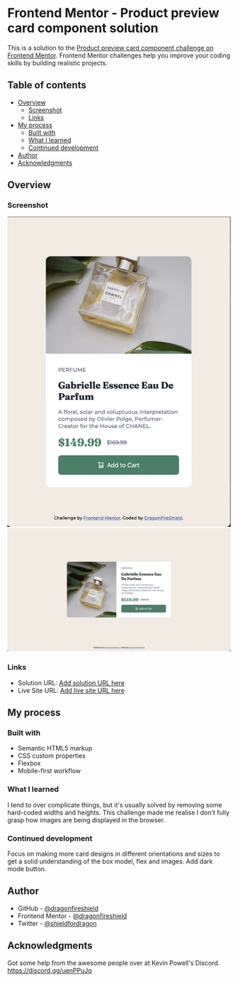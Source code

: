 # Frontend Mentor - Product preview card component solution

This is a solution to the [Product preview card component challenge on Frontend Mentor](https://www.frontendmentor.io/challenges/product-preview-card-component-GO7UmttRfa). Frontend Mentor challenges help you improve your coding skills by building realistic projects. 

## Table of contents

- [Overview](#overview)
  - [Screenshot](#screenshot)
  - [Links](#links)
- [My process](#my-process)
  - [Built with](#built-with)
  - [What I learned](#what-i-learned)
  - [Continued development](#continued-development)
- [Author](#author)
- [Acknowledgments](#acknowledgments)

## Overview

### Screenshot

![](./screenshot-mobile.png)
![](./screenshot-desktop.png)

### Links

- Solution URL: [Add solution URL here](https://your-solution-url.com)
- Live Site URL: [Add live site URL here](https://your-live-site-url.com)

## My process

### Built with

- Semantic HTML5 markup
- CSS custom properties
- Flexbox
- Mobile-first workflow

### What I learned

I tend to over complicate things, but it's usually solved by removing some hard-coded widths and heights. This challenge made me realise I don't fully grasp how images are being displayed in the browser.

### Continued development

Focus on making more card designs in different orientations and sizes to get a solid understanding of the box model, flex and images. Add dark mode button.

## Author

- GitHub - [@dragonfireshield](https://github.com/DragonFireShield)
- Frontend Mentor - [@dragonfireshield](https://www.frontendmentor.io/profile/dragonfireshield)
- Twitter - [@shieldfordragon](https://www.twitter.com/shieldfordragon)

## Acknowledgments

Got some help from the awesome people over at Kevin Powell's Discord. https://discord.gg/uenPPuJq
